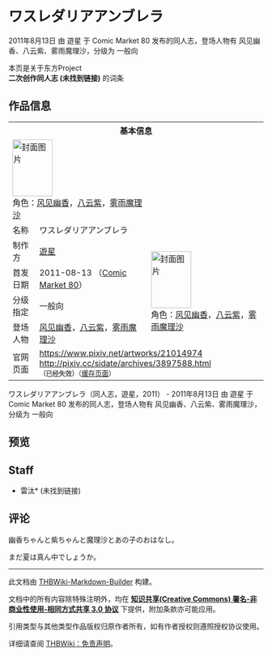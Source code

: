 # ワスレダリアアンブレラ

<!-- source html: G:\repos\THBWiki-Markdown-Builder\THBWikiMarkdown\Temp\main\9\9f\ns0%3A%E3%83%AF%E3%82%B9%E3%83%AC%E3%83%80%E3%83%AA%E3%82%A2%E3%82%A2%E3%83%B3%E3%83%96%E3%83%AC%E3%83%A9.html -->

2011年8月13日 由 遊星 于 Comic Market 80 发布的同人志，登场人物有 风见幽香、八云紫、雾雨魔理沙，分级为 一般向

本页是关于东方Project  
 **二次创作同人志 (未找到链接)** 的词条
## 作品信息

<table><tbody><tr><th colspan="3">基本信息</th></tr><tr><td class="cover-artwork-mobile" colspan="2"><a href="./文件-ワスレダリアアンブレラ封面.jpg.md" class="image" title="封面图片"><img alt="封面图片" src="https://upload.thwiki.cc/thumb/9/91/%E3%83%AF%E3%82%B9%E3%83%AC%E3%83%80%E3%83%AA%E3%82%A2%E3%82%A2%E3%83%B3%E3%83%96%E3%83%AC%E3%83%A9%E5%B0%81%E9%9D%A2.jpg/79px-%E3%83%AF%E3%82%B9%E3%83%AC%E3%83%80%E3%83%AA%E3%82%A2%E3%82%A2%E3%83%B3%E3%83%96%E3%83%AC%E3%83%A9%E5%B0%81%E9%9D%A2.jpg" decoding="async" loading="lazy" width="79" height="112" srcset="https://upload.thwiki.cc/thumb/9/91/%E3%83%AF%E3%82%B9%E3%83%AC%E3%83%80%E3%83%AA%E3%82%A2%E3%82%A2%E3%83%B3%E3%83%96%E3%83%AC%E3%83%A9%E5%B0%81%E9%9D%A2.jpg/119px-%E3%83%AF%E3%82%B9%E3%83%AC%E3%83%80%E3%83%AA%E3%82%A2%E3%82%A2%E3%83%B3%E3%83%96%E3%83%AC%E3%83%A9%E5%B0%81%E9%9D%A2.jpg 1.5x, https://upload.thwiki.cc/thumb/9/91/%E3%83%AF%E3%82%B9%E3%83%AC%E3%83%80%E3%83%AA%E3%82%A2%E3%82%A2%E3%83%B3%E3%83%96%E3%83%AC%E3%83%A9%E5%B0%81%E9%9D%A2.jpg/158px-%E3%83%AF%E3%82%B9%E3%83%AC%E3%83%80%E3%83%AA%E3%82%A2%E3%82%A2%E3%83%B3%E3%83%96%E3%83%AC%E3%83%A9%E5%B0%81%E9%9D%A2.jpg 2x" data-file-width="400" data-file-height="565"></a><div class="cover-char">角色：<a href="./风见幽香.md" title="风见幽香">风见幽香</a>，<a href="./八云紫.md" title="八云紫">八云紫</a>，<a href="./雾雨魔理沙.md" title="雾雨魔理沙">雾雨魔理沙</a></div></td>
</tr><tr><td class="label">名称</td><td colspan="2"> ワスレダリアアンブレラ </td></tr><tr><td class="label">制作方</td><td><a href="./遊星.md" title="遊星">遊星</a></td><td class="cover-artwork" rowspan="4" style="min-width:112px;"><a href="./文件-ワスレダリアアンブレラ封面.jpg.md" class="image" title="封面图片"><img alt="封面图片" src="https://upload.thwiki.cc/thumb/9/91/%E3%83%AF%E3%82%B9%E3%83%AC%E3%83%80%E3%83%AA%E3%82%A2%E3%82%A2%E3%83%B3%E3%83%96%E3%83%AC%E3%83%A9%E5%B0%81%E9%9D%A2.jpg/79px-%E3%83%AF%E3%82%B9%E3%83%AC%E3%83%80%E3%83%AA%E3%82%A2%E3%82%A2%E3%83%B3%E3%83%96%E3%83%AC%E3%83%A9%E5%B0%81%E9%9D%A2.jpg" decoding="async" loading="lazy" width="79" height="112" srcset="https://upload.thwiki.cc/thumb/9/91/%E3%83%AF%E3%82%B9%E3%83%AC%E3%83%80%E3%83%AA%E3%82%A2%E3%82%A2%E3%83%B3%E3%83%96%E3%83%AC%E3%83%A9%E5%B0%81%E9%9D%A2.jpg/119px-%E3%83%AF%E3%82%B9%E3%83%AC%E3%83%80%E3%83%AA%E3%82%A2%E3%82%A2%E3%83%B3%E3%83%96%E3%83%AC%E3%83%A9%E5%B0%81%E9%9D%A2.jpg 1.5x, https://upload.thwiki.cc/thumb/9/91/%E3%83%AF%E3%82%B9%E3%83%AC%E3%83%80%E3%83%AA%E3%82%A2%E3%82%A2%E3%83%B3%E3%83%96%E3%83%AC%E3%83%A9%E5%B0%81%E9%9D%A2.jpg/158px-%E3%83%AF%E3%82%B9%E3%83%AC%E3%83%80%E3%83%AA%E3%82%A2%E3%82%A2%E3%83%B3%E3%83%96%E3%83%AC%E3%83%A9%E5%B0%81%E9%9D%A2.jpg 2x" data-file-width="400" data-file-height="565"></a><div class="cover-char">角色：<a href="./风见幽香.md" title="风见幽香">风见幽香</a>，<a href="./八云紫.md" title="八云紫">八云紫</a>，<a href="./雾雨魔理沙.md" title="雾雨魔理沙">雾雨魔理沙</a></div></td>
</tr><tr><td class="label">首发日期</td><td>2011-08-13&#160;（<a href="/展会作品列表?e=Comic+Market%2380">Comic Market 80</a>）</td></tr><tr><td class="label">分级指定</td><td>一般向</td></tr><tr><td class="label">登场人物</td><td><a href="./风见幽香.md" title="风见幽香">风见幽香</a>，<a href="./八云紫.md" title="八云紫">八云紫</a>，<a href="./雾雨魔理沙.md" title="雾雨魔理沙">雾雨魔理沙</a></td></tr>
<tr><td class="label">官网页面</td><td colspan="2"><a rel="nofollow" class="external free" href="https://www.pixiv.net/artworks/21014974">https://www.pixiv.net/artworks/21014974</a><br><a rel="nofollow" class="external free" href="http://pixiv.cc/sidate/archives/3897588.html">http://pixiv.cc/sidate/archives/3897588.html</a><br><span style="font-family: sans-serif; cursor: default; color:#555; font-size: 0.8em; bottom: 0.1em; font-weight: bold;" title="连接到已经失效网页">（已经失效）</span><small>（<a rel="nofollow" class="external text" href="https://web.archive.org/web/20110830124203/http://pixiv.cc/sidate/archives/3897588.html">缓存页面</a>）</small></td></tr></tbody></table>

ワスレダリアアンブレラ（同人志，遊星，2011） - 2011年8月13日 由 遊星 于 Comic Market 80 发布的同人志，登场人物有 风见幽香、八云紫、雾雨魔理沙，分级为 一般向
## 预览
## Staff
- 雷汰* (未找到链接)

## 评论

  
幽香ちゃんと紫ちゃんと魔理沙とあの子のおはなし。  

まだ夏は真ん中でしょうか。
  


  
  

  





---

此文档由 [THBWiki-Markdown-Builder](https://github.com/Delsin-Yu/THBWiki-Markdown-Builder) 构建。

文档中的所有内容除特殊注明外，均在 [**知识共享(Creative Commons) 署名-非商业性使用-相同方式共享 3.0 协议**](https://creativecommons.org/licenses/by-sa/3.0/deed.zh-hans) 下提供，附加条款亦可能应用。

引用类型与其他类型作品版权归原作者所有，如有作者授权则遵照授权协议使用。

详细请查阅 [THBWiki：免责声明](https://thbwiki.cc/THBWiki:%E5%85%8D%E8%B4%A3%E5%A3%B0%E6%98%8E)。

